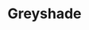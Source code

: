 ---
title: Greyshade
slug: greyshade
github_link: https://github.com/shashankmehta/greyshade
demo_preview: http://shashankmehta.in/archive/2012/greyshade.html
demo_screenshot: 
description: Minimal and responsive
---